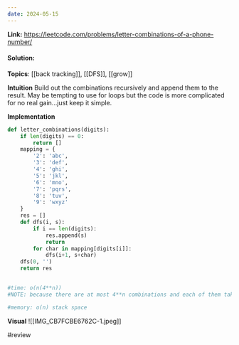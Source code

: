 ```yaml
---
date: 2024-05-15
---
```

**Link:** https://leetcode.com/problems/letter-combinations-of-a-phone-number/
#### Solution:

**Topics**: [[back tracking]], [[DFS]], [[grow]]

**Intuition**
Build out the combinations recursively and append them to the result. May be tempting to use for loops but the code is more complicated for no real gain...just keep it simple. 

**Implementation**
```python
def letter_combinations(digits):
	if len(digits) == 0:
		return []
	mapping = {
		'2': 'abc',
		'3': 'def',
		'4': 'ghi',
		'5': 'jkl',
		'6': 'mno',
		'7': 'pqrs',
		'8': 'tuv',
		'9': 'wxyz'
	}
	res = []
	def dfs(i, s):
		if i == len(digits):
			res.append(s)
			return
		for char in mapping[digits[i]]:
			dfs(i+1, s+char)
	dfs(0, '')
	return res
			

#time: o(n(4**n)) 
#NOTE: because there are at most 4**n combinations and each of them takes n time to build

#memory: o(n) stack space
```

**Visual** 
![[IMG_CB7FCBE6762C-1.jpeg]]

#review 



